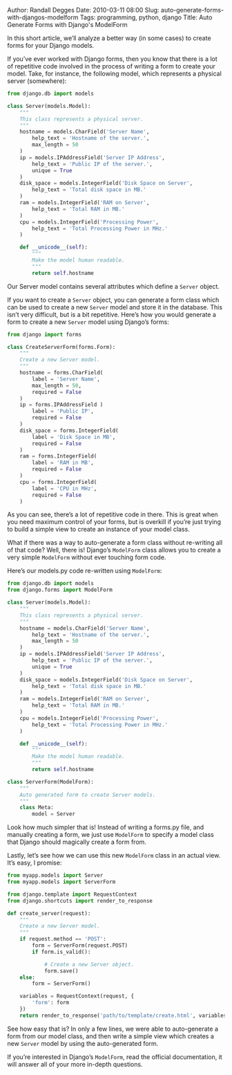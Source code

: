 Author: Randall Degges
Date: 2010-03-11 08:00
Slug: auto-generate-forms-with-djangos-modelform
Tags: programming, python, django
Title: Auto Generate Forms with Django's ModelForm


In this short article, we’ll analyze a better way (in some cases) to create
forms for your Django models.

If you’ve ever worked with Django forms, then you know that there is a lot of
repetitive code involved in the process of writing a form to create your model.
Take, for instance, the following model, which represents a physical server
(somewhere):

``` python
from django.db import models

class Server(models.Model):
    """
    This class represents a physical server.
    """
    hostname = models.CharField('Server Name',
        help_text = 'Hostname of the server.',
        max_length = 50
    )
    ip = models.IPAddressField('Server IP Address',
        help_text = 'Public IP of the server.',
        unique = True
    )
    disk_space = models.IntegerField('Disk Space on Server',
        help_text = 'Total disk space in MB.'
    )
    ram = models.IntegerField('RAM on Server',
        help_text = 'Total RAM in MB.'
    )
    cpu = models.IntegerField('Processing Power',
        help_text = 'Total Processing Power in MHz.'
    )

    def __unicode__(self):
        """
        Make the model human readable.
        """
        return self.hostname
```

Our Server model contains several attributes which define a `Server` object.

If you want to create a `Server` object, you can generate a form class which can
be used to create a new `Server` model and store it in the database. This isn’t
very difficult, but is a bit repetitive. Here’s how you would generate a form to
create a new `Server` model using Django’s forms:

``` python
from django import forms

class CreateServerForm(forms.Form):
    """
    Create a new Server model.
    """
    hostname = forms.CharField(
        label = 'Server Name',
        max_length = 50,
        required = False
    )
    ip = forms.IPAddressField )
        label = 'Public IP',
        required = False
    )
    disk_space = forms.IntegerField(
        label = 'Disk Space in MB',
        required = False
    )
    ram = forms.IntegerField(
        label = 'RAM in MB',
        required = False
    )
    cpu = forms.IntegerField(
        label = 'CPU in MHz',
        required = False
    )
```

As you can see, there’s a lot of repetitive code in there. This is great when
you need maximum control of your forms, but is overkill if you’re just trying to
build a simple view to create an instance of your model class.

What if there was a way to auto-generate a form class without re-writing all of
that code? Well, there is! Django’s `ModelForm` class allows you to create a
very simple `ModelForm` without ever touching form code.

Here’s our models.py code re-written using `ModelForm`:

``` python
from django.db import models
from django.forms import ModelForm

class Server(models.Model):
    """
    This class represents a physical server.
    """
    hostname = models.CharField('Server Name',
        help_text = 'Hostname of the server.',
        max_length = 50
    )
    ip = models.IPAddressField('Server IP Address',
        help_text = 'Public IP of the server.',
        unique = True
    )
    disk_space = models.IntegerField('Disk Space on Server',
        help_text = 'Total disk space in MB.'
    )
    ram = models.IntegerField('RAM on Server',
        help_text = 'Total RAM in MB.'
    )
    cpu = models.IntegerField('Processing Power',
        help_text = 'Total Processing Power in MHz.'
    )

    def __unicode__(self):
        """
        Make the model human readable.
        """
        return self.hostname

class ServerForm(ModelForm):
    """
    Auto generated form to create Server models.
    """
    class Meta:
        model = Server
```

Look how much simpler that is! Instead of writing a forms.py file, and manually
creating a form, we just use `ModelForm` to specify a model class that Django
should magically create a form from.

Lastly, let’s see how we can use this new `ModelForm` class in an actual view.
It’s easy, I promise:

``` python
from myapp.models import Server
from myapp.models import ServerForm

from django.template import RequestContext
from django.shortcuts import render_to_response

def create_server(request):
    """
    Create a new Server model.
    """
    if request.method == 'POST':
        form = ServerForm(request.POST)
        if form.is_valid():

            # Create a new Server object.
            form.save()
    else:
        form = ServerForm()

    variables = RequestContext(request, {
        'form': form
    })
    return render_to_response('path/to/template/create.html', variables)
```

See how easy that is? In only a few lines, we were able to auto-generate a form
from our model class, and then write a simple view which creates a new `Server`
model by using the auto-generated form.

If you’re interested in Django’s `ModelForm`, read the official documentation,
it will answer all of your more in-depth questions.
